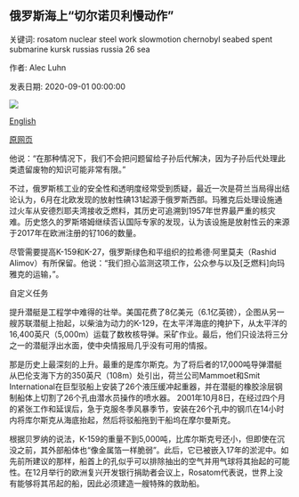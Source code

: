 ## 俄罗斯海上“切尔诺贝利慢动作”

关键词: rosatom nuclear steel work slowmotion chernobyl seabed spent submarine kursk russias russia 26 sea

作者: Alec Luhn

发表日期: 2020-09-01 00:00:00

![](https://ychef.files.bbci.co.uk/live/624x351/p08q5v9x.jpg)

[English](Russia%E2%80%99s%20%E2%80%98slow-motion%20Chernobyl%E2%80%99%20at%20sea.md)

[原网页](https://www.bbc.com/future/article/20200901-the-radioactive-risk-of-sunken-nuclear-soviet-submarines)

他说：“在那种情况下，我们不会把问题留给子孙后代解决，因为子孙后代处理此类遗留废物的知识可能非常有限。”

不过，俄罗斯核工业的安全性和透明度经常受到质疑，最近一次是荷兰当局得出结论认为，6月在北欧发现的放射性碘131起源于俄罗斯西部。玛雅克后处理设施通过火车从安德烈耶夫湾接收乏燃料，其历史可追溯到1957年世界最严重的核灾难。历史悠久的罗斯塔姆继续否认国际专家的发现，认为该设施是放射性云的来源于2017年在欧洲注册的钌106的数量。

尽管需要提高K-159和K-27，俄罗斯绿色和平组织的拉希德·阿里莫夫（Rashid Alimov）有所保留。他说：“我们担心监测这项工作，公众参与以及[乏燃料]向玛雅克的运输，”。

自定义任务

提升潜艇是工程学中难得的壮举。美国花费了8亿美元（6.1亿英镑），企图从另一艘苏联潜艇上抬起，以柴油为动力的K-129，在太平洋海底的掩护下，从太平洋的16,400英尺（5,000m）运载了数枚核导弹。采矿作业。最后，他们只设法将三分之一的潜艇浮出水面，使中央情报局几乎没有可用的情报。

那是历史上最深刻的上升。最重的是库尔斯克。为了将后者的17,000吨导弹潜艇从巴伦支海下方的350英尺（108m）处引出，荷兰公司Mammoet和Smit International在巨型驳船上安装了26个液压缓冲起重器，并在潜艇的橡胶涂层钢制船体上切割了26个孔由潜水员操作的喷水器。 2001年10月8日，在经过四个月的紧张工作和延误后，急于克服冬季风暴季节，安装在26个孔中的钢爪在14小时内将库尔斯克从海底抬起，然后将驳船拖到干船坞在摩尔曼斯克。

根据贝罗纳的说法，K-159的重量不到5,000吨，比库尔斯克号还小，但即使在沉没之前，其外部船体也“像金属箔一样脆弱”。此后，它已被嵌入17年的淤泥中。如先前所建议的那样，船首上的孔似乎可以排除抽出的空气并用气球将其抬起的可能性。在12月举行的欧洲复兴开发银行捐助者会议上，Rosatom代表说，世界上没有能够将其吊起的船，因此必须建造一艘特殊的救助船。